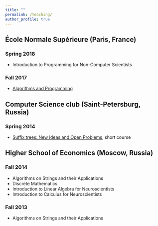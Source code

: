 ```yaml
---
title: ""
permalink: /teaching/
author_profile: true
---
```


## École Normale Supérieure (Paris, France)
### Spring 2018
* Introduction to Programming for Non-Computer Scientists

### Fall 2017
* [Algorithms and Programming](https://moodle.di.ens.fr/course/view.php?id=2)

## Computer Science club (Saint-Petersburg, Russia)
### Spring 2014
* [Suffix trees: New Ideas and Open Problems](http://compsciclub.ru/courses/2014/2014-spring/about/), short course

## Higher School of Economics (Moscow, Russia)
### Fall 2014
* Algorithms on Strings and their Applications
* Discrete Mathematics
* Introduction to Linear Algebra for Neuroscientists
* Introduction to Calculus for Neuroscientists

### Fall 2013 
* Algorithms on Strings and their Applications
